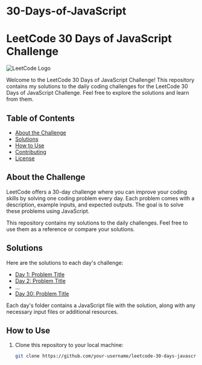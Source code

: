 # 30-Days-of-JavaScript
# LeetCode 30 Days of JavaScript Challenge

![LeetCode Logo](https://assets.leetcode.com/static_assets/public/webpack_bundles/images/logo-dark.e99485d9b.svg)

Welcome to the LeetCode 30 Days of JavaScript Challenge! This repository contains my solutions to the daily coding challenges for the LeetCode 30 Days of JavaScript Challenge. Feel free to explore the solutions and learn from them.

## Table of Contents

- [About the Challenge](#about-the-challenge)
- [Solutions](#solutions)
- [How to Use](#how-to-use)
- [Contributing](#contributing)
- [License](#license)

## About the Challenge

LeetCode offers a 30-day challenge where you can improve your coding skills by solving one coding problem every day. Each problem comes with a description, example inputs, and expected outputs. The goal is to solve these problems using JavaScript.

This repository contains my solutions to the daily challenges. Feel free to use them as a reference or compare your solutions.

## Solutions

Here are the solutions to each day's challenge:

- [Day 1: Problem Title](Day1/)
- [Day 2: Problem Title](Day2/)
- ...
- [Day 30: Problem Title](Day30/)

Each day's folder contains a JavaScript file with the solution, along with any necessary input files or additional resources.

## How to Use

1. Clone this repository to your local machine:

   ```bash
   git clone https://github.com/your-username/leetcode-30-days-javascript.git

